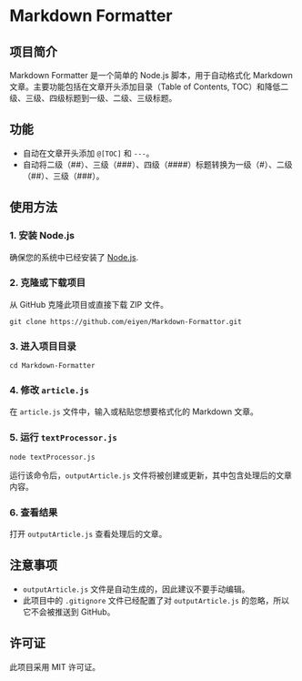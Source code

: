 # Markdown Formatter

## 项目简介

Markdown Formatter 是一个简单的 Node.js 脚本，用于自动格式化 Markdown 文章。主要功能包括在文章开头添加目录（Table of Contents, TOC）和降低二级、三级、四级标题到一级、二级、三级标题。

## 功能

- 自动在文章开头添加 `@[TOC]` 和 `---`。
- 自动将二级（##）、三级（###）、四级（####）标题转换为一级（#）、二级（##）、三级（###）。

## 使用方法

### 1. 安装 Node.js

确保您的系统中已经安装了 [Node.js](https://nodejs.org/).

### 2. 克隆或下载项目

从 GitHub 克隆此项目或直接下载 ZIP 文件。

```shell
git clone https://github.com/eiyen/Markdown-Formattor.git
```

### 3. 进入项目目录

```shell
cd Markdown-Formatter
```

### 4. 修改 `article.js`

在 `article.js` 文件中，输入或粘贴您想要格式化的 Markdown 文章。

### 5. 运行 `textProcessor.js`

```shell
node textProcessor.js
```

运行该命令后，`outputArticle.js` 文件将被创建或更新，其中包含处理后的文章内容。

### 6. 查看结果

打开 `outputArticle.js` 查看处理后的文章。

## 注意事项

- `outputArticle.js` 文件是自动生成的，因此建议不要手动编辑。
- 此项目中的 `.gitignore` 文件已经配置了对 `outputArticle.js` 的忽略，所以它不会被推送到 GitHub。

## 许可证

此项目采用 MIT 许可证。